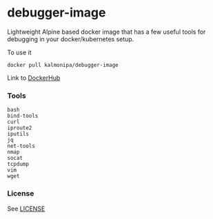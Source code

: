 # debugger-image
Lightweight Alpine based docker image that has a few useful tools for debugging in your docker/kubernetes setup.

To use it
```
docker pull kalmonipa/debugger-image
```
Link to [DockerHub](https://hub.docker.com/r/kalmonipa/debugger-image)

### Tools 
    bash
    bind-tools
    curl
    iproute2
    iputils
    jq
    net-tools
    nmap
    socat
    tcpdump
    vim
    wget 

### License
See [LICENSE](LICENCE)
